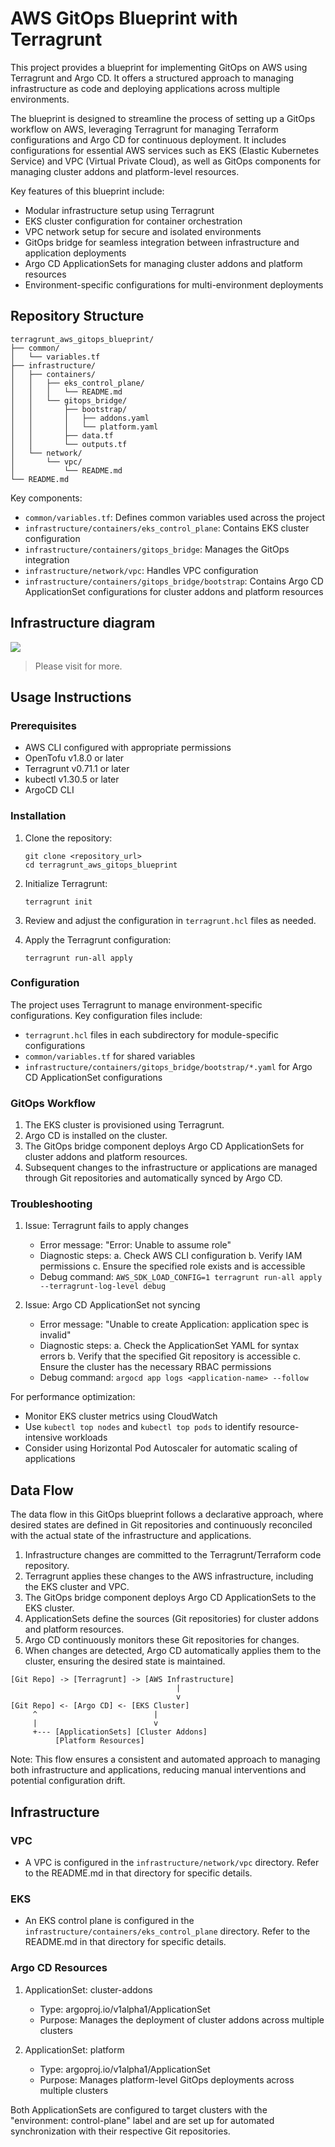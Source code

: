 # AWS GitOps Blueprint with Terragrunt

This project provides a blueprint for implementing GitOps on AWS using Terragrunt and Argo CD. It offers a structured approach to managing infrastructure as code and deploying applications across multiple environments.

The blueprint is designed to streamline the process of setting up a GitOps workflow on AWS, leveraging Terragrunt for managing Terraform configurations and Argo CD for continuous deployment. It includes configurations for essential AWS services such as EKS (Elastic Kubernetes Service) and VPC (Virtual Private Cloud), as well as GitOps components for managing cluster addons and platform-level resources.

Key features of this blueprint include:
- Modular infrastructure setup using Terragrunt
- EKS cluster configuration for container orchestration
- VPC network setup for secure and isolated environments
- GitOps bridge for seamless integration between infrastructure and application deployments
- Argo CD ApplicationSets for managing cluster addons and platform resources
- Environment-specific configurations for multi-environment deployments

## Repository Structure

```
terragrunt_aws_gitops_blueprint/
├── common/
│   └── variables.tf
├── infrastructure/
│   ├── containers/
│   │   ├── eks_control_plane/
│   │   │   └── README.md
│   │   └── gitops_bridge/
│   │       ├── bootstrap/
│   │       │   ├── addons.yaml
│   │       │   └── platform.yaml
│   │       ├── data.tf
│   │       └── outputs.tf
│   └── network/
│       └── vpc/
│           └── README.md
└── README.md
```

Key components:
- `common/variables.tf`: Defines common variables used across the project
- `infrastructure/containers/eks_control_plane`: Contains EKS cluster configuration
- `infrastructure/containers/gitops_bridge`: Manages the GitOps integration
- `infrastructure/network/vpc`: Handles VPC configuration
- `infrastructure/containers/gitops_bridge/bootstrap`: Contains Argo CD ApplicationSet configurations for cluster addons and platform resources

## Infrastructure diagram

![](./docs/diagram_architecture.png)
> Please visit [](dev.to) for more.

## Usage Instructions

### Prerequisites

- AWS CLI configured with appropriate permissions
- OpenTofu v1.8.0 or later
- Terragrunt v0.71.1 or later
- kubectl v1.30.5 or later
- ArgoCD CLI


### Installation

1. Clone the repository:
   ```
   git clone <repository_url>
   cd terragrunt_aws_gitops_blueprint
   ```

2. Initialize Terragrunt:
   ```
   terragrunt init
   ```

3. Review and adjust the configuration in `terragrunt.hcl` files as needed.

4. Apply the Terragrunt configuration:
   ```
   terragrunt run-all apply
   ```

### Configuration

The project uses Terragrunt to manage environment-specific configurations. Key configuration files include:

- `terragrunt.hcl` files in each subdirectory for module-specific configurations
- `common/variables.tf` for shared variables
- `infrastructure/containers/gitops_bridge/bootstrap/*.yaml` for Argo CD ApplicationSet configurations

### GitOps Workflow

1. The EKS cluster is provisioned using Terragrunt.
2. Argo CD is installed on the cluster.
3. The GitOps bridge component deploys Argo CD ApplicationSets for cluster addons and platform resources.
4. Subsequent changes to the infrastructure or applications are managed through Git repositories and automatically synced by Argo CD.

### Troubleshooting

1. Issue: Terragrunt fails to apply changes
   - Error message: "Error: Unable to assume role"
   - Diagnostic steps:
     a. Check AWS CLI configuration
     b. Verify IAM permissions
     c. Ensure the specified role exists and is accessible
   - Debug command: `AWS_SDK_LOAD_CONFIG=1 terragrunt run-all apply --terragrunt-log-level debug`

2. Issue: Argo CD ApplicationSet not syncing
   - Error message: "Unable to create Application: application spec is invalid"
   - Diagnostic steps:
     a. Check the ApplicationSet YAML for syntax errors
     b. Verify that the specified Git repository is accessible
     c. Ensure the cluster has the necessary RBAC permissions
   - Debug command: `argocd app logs <application-name> --follow`

For performance optimization:
- Monitor EKS cluster metrics using CloudWatch
- Use `kubectl top nodes` and `kubectl top pods` to identify resource-intensive workloads
- Consider using Horizontal Pod Autoscaler for automatic scaling of applications

## Data Flow

The data flow in this GitOps blueprint follows a declarative approach, where desired states are defined in Git repositories and continuously reconciled with the actual state of the infrastructure and applications.

1. Infrastructure changes are committed to the Terragrunt/Terraform code repository.
2. Terragrunt applies these changes to the AWS infrastructure, including the EKS cluster and VPC.
3. The GitOps bridge component deploys Argo CD ApplicationSets to the EKS cluster.
4. ApplicationSets define the sources (Git repositories) for cluster addons and platform resources.
5. Argo CD continuously monitors these Git repositories for changes.
6. When changes are detected, Argo CD automatically applies them to the cluster, ensuring the desired state is maintained.

```
[Git Repo] -> [Terragrunt] -> [AWS Infrastructure]
                                     |
                                     v
[Git Repo] <- [Argo CD] <- [EKS Cluster]
     ^                          |
     |                          v
     +--- [ApplicationSets] [Cluster Addons]
          [Platform Resources]
```

Note: This flow ensures a consistent and automated approach to managing both infrastructure and applications, reducing manual interventions and potential configuration drift.

## Infrastructure

### VPC

- A VPC is configured in the `infrastructure/network/vpc` directory. Refer to the README.md in that directory for specific details.

### EKS

- An EKS control plane is configured in the `infrastructure/containers/eks_control_plane` directory. Refer to the README.md in that directory for specific details.


### Argo CD Resources

1. ApplicationSet: cluster-addons
   - Type: argoproj.io/v1alpha1/ApplicationSet
   - Purpose: Manages the deployment of cluster addons across multiple clusters

2. ApplicationSet: platform
   - Type: argoproj.io/v1alpha1/ApplicationSet
   - Purpose: Manages platform-level GitOps deployments across multiple clusters

Both ApplicationSets are configured to target clusters with the "environment: control-plane" label and are set up for automated synchronization with their respective Git repositories.

<!-- BEGIN_TF_DOCS -->
<!-- END_TF_DOCS -->
